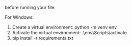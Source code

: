 before running your file:

For Windows:

1. Create a virtual environment:
   python -m venv env
2.  Activate the virtual environment:
   .\env\Scripts\activate
3. pip install -r requirements.txt

   

